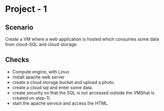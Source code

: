 # Project - 1

## Scenario

Create a VM where a web application is hosted which consumes some data from cloud-SQL and cloud-storage.

## Checks

- Compute engine, with Linux
- install apache web server
- create a cloud storage bucket and upload a photo.
- create a cloud sql and enter some data.
- create security so that the SQL is not accessed outside the VM(that is created on step-1).
- start the apache service and access the HTML.
